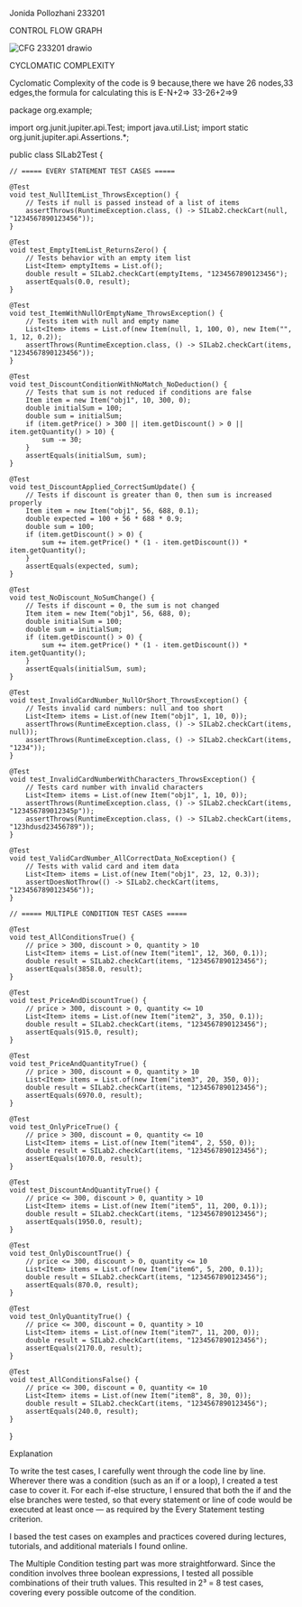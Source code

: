Jonida Pollozhani 233201

CONTROL FLOW GRAPH

![CFG 233201 drawio](https://github.com/user-attachments/assets/1569ca05-53ca-4279-bded-f3c35d602832)

CYCLOMATIC COMPLEXITY

Cyclomatic Complexity of the code is 9 because,there we have 26 nodes,33 edges,the formula for calculating this is E-N+2=> 33-26+2=>9 


package org.example;

import org.junit.jupiter.api.Test;
import java.util.List;
import static org.junit.jupiter.api.Assertions.*;

public class SILab2Test {

    // ===== EVERY STATEMENT TEST CASES =====

    @Test    
    void test_NullItemList_ThrowsException() {
        // Tests if null is passed instead of a list of items
        assertThrows(RuntimeException.class, () -> SILab2.checkCart(null, "1234567890123456"));
    }

    @Test 
    void test_EmptyItemList_ReturnsZero() {
        // Tests behavior with an empty item list
        List<Item> emptyItems = List.of();
        double result = SILab2.checkCart(emptyItems, "1234567890123456");
        assertEquals(0.0, result);
    }

    @Test
    void test_ItemWithNullOrEmptyName_ThrowsException() {
        // Tests item with null and empty name
        List<Item> items = List.of(new Item(null, 1, 100, 0), new Item("", 1, 12, 0.2));
        assertThrows(RuntimeException.class, () -> SILab2.checkCart(items, "1234567890123456"));
    }

    @Test
    void test_DiscountConditionWithNoMatch_NoDeduction() {
        // Tests that sum is not reduced if conditions are false
        Item item = new Item("obj1", 10, 300, 0);
        double initialSum = 100;
        double sum = initialSum;
        if (item.getPrice() > 300 || item.getDiscount() > 0 || item.getQuantity() > 10) {
            sum -= 30;
        }
        assertEquals(initialSum, sum);
    }

    @Test
    void test_DiscountApplied_CorrectSumUpdate() {
        // Tests if discount is greater than 0, then sum is increased properly
        Item item = new Item("obj1", 56, 688, 0.1);
        double expected = 100 + 56 * 688 * 0.9;
        double sum = 100;
        if (item.getDiscount() > 0) {
            sum += item.getPrice() * (1 - item.getDiscount()) * item.getQuantity();
        }
        assertEquals(expected, sum);
    }

    @Test
    void test_NoDiscount_NoSumChange() {
        // Tests if discount = 0, the sum is not changed
        Item item = new Item("obj1", 56, 688, 0);
        double initialSum = 100;
        double sum = initialSum;
        if (item.getDiscount() > 0) {
            sum += item.getPrice() * (1 - item.getDiscount()) * item.getQuantity();
        }
        assertEquals(initialSum, sum);
    }

    @Test
    void test_InvalidCardNumber_NullOrShort_ThrowsException() {
        // Tests invalid card numbers: null and too short
        List<Item> items = List.of(new Item("obj1", 1, 10, 0));
        assertThrows(RuntimeException.class, () -> SILab2.checkCart(items, null));
        assertThrows(RuntimeException.class, () -> SILab2.checkCart(items, "1234"));
    }

    @Test    
    void test_InvalidCardNumberWithCharacters_ThrowsException() {
        // Tests card number with invalid characters
        List<Item> items = List.of(new Item("obj1", 1, 10, 0));
        assertThrows(RuntimeException.class, () -> SILab2.checkCart(items, "123456789012345p"));
        assertThrows(RuntimeException.class, () -> SILab2.checkCart(items, "123hdusd23456789"));
    }

    @Test
    void test_ValidCardNumber_AllCorrectData_NoException() {
        // Tests with valid card and item data
        List<Item> items = List.of(new Item("obj1", 23, 12, 0.3));
        assertDoesNotThrow(() -> SILab2.checkCart(items, "1234567890123456"));
    }

    // ===== MULTIPLE CONDITION TEST CASES =====

    @Test
    void test_AllConditionsTrue() {
        // price > 300, discount > 0, quantity > 10
        List<Item> items = List.of(new Item("item1", 12, 360, 0.1));
        double result = SILab2.checkCart(items, "1234567890123456");
        assertEquals(3858.0, result);
    }

    @Test
    void test_PriceAndDiscountTrue() {
        // price > 300, discount > 0, quantity <= 10
        List<Item> items = List.of(new Item("item2", 3, 350, 0.1));
        double result = SILab2.checkCart(items, "1234567890123456");
        assertEquals(915.0, result);
    }

    @Test
    void test_PriceAndQuantityTrue() {
        // price > 300, discount = 0, quantity > 10
        List<Item> items = List.of(new Item("item3", 20, 350, 0));
        double result = SILab2.checkCart(items, "1234567890123456");
        assertEquals(6970.0, result);
    }

    @Test
    void test_OnlyPriceTrue() {
        // price > 300, discount = 0, quantity <= 10
        List<Item> items = List.of(new Item("item4", 2, 550, 0));
        double result = SILab2.checkCart(items, "1234567890123456");
        assertEquals(1070.0, result);
    }

    @Test
    void test_DiscountAndQuantityTrue() {
        // price <= 300, discount > 0, quantity > 10
        List<Item> items = List.of(new Item("item5", 11, 200, 0.1));
        double result = SILab2.checkCart(items, "1234567890123456");
        assertEquals(1950.0, result);
    }

    @Test
    void test_OnlyDiscountTrue() {
        // price <= 300, discount > 0, quantity <= 10
        List<Item> items = List.of(new Item("item6", 5, 200, 0.1));
        double result = SILab2.checkCart(items, "1234567890123456");
        assertEquals(870.0, result);
    }

    @Test
    void test_OnlyQuantityTrue() {
        // price <= 300, discount = 0, quantity > 10
        List<Item> items = List.of(new Item("item7", 11, 200, 0));
        double result = SILab2.checkCart(items, "1234567890123456");
        assertEquals(2170.0, result);
    }

    @Test
    void test_AllConditionsFalse() {
        // price <= 300, discount = 0, quantity <= 10
        List<Item> items = List.of(new Item("item8", 8, 30, 0));
        double result = SILab2.checkCart(items, "1234567890123456");
        assertEquals(240.0, result);
    }
}

Explanation

To write the test cases, I carefully went through the code line by line. Wherever there was a condition (such as an if or a loop), I created a test case to cover it. For each if-else structure, I ensured that both the if and the else branches were tested, so that every statement or line of code would be executed at least once — as required by the Every Statement testing criterion.

I based the test cases on examples and practices covered during lectures, tutorials, and additional materials I found online.

The Multiple Condition testing part was more straightforward. Since the condition involves three boolean expressions, I tested all possible combinations of their truth values. This resulted in 2³ = 8 test cases, covering every possible outcome of the condition.











